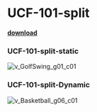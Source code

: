 # UCF-101-split
[**download**](https://huggingface.co/datasets/mgo1513/UCF-101-split/tree/main)


### UCF-101-split-static
![v_GolfSwing_g01_c01](https://github.com/st-vilab/UCF-101-spit/assets/148532308/d765ac86-c6b0-4978-b321-510b231da2ab)

### UCF-101-split-Dynamic
![v_Basketball_g06_c01](https://github.com/st-vilab/UCF-101-spit/assets/148532308/bba3c1fa-d857-43c6-b231-ef7a284e584e)
